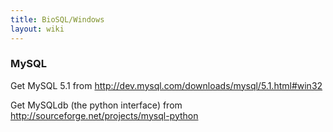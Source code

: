 ```yaml
---
title: BioSQL/Windows
layout: wiki
---
```


### MySQL

Get MySQL 5.1 from <http://dev.mysql.com/downloads/mysql/5.1.html#win32>

Get MySQLdb (the python interface) from
<http://sourceforge.net/projects/mysql-python>
